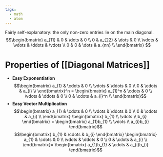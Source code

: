```yaml
---
tags:
  - math
  - atom
---
```

Fairly self-explanatory: the only non-zero entries lie on the main diagonal.
$$\begin{bmatrix} 
	a_{11} & 0 & \dots & 0 \\
	0 & a_{22} & \dots & 0 \\
	\vdots & \vdots & \ddots & \vdots \\
	0 & 0 & \dots & a_{nn} \\
\end{bmatrix} $$
# Properties of [[Diagonal Matrices]]
- **Easy Exponentiation**
$$\begin{bmatrix}
	a_{1} & \cdots  & 0 \\
	\vdots & \ddots  & 0 \\
	0 & \cdots  & a_{i} \\
\end{bmatrix}^n = \begin{bmatrix}
	a_{1}^n & \cdots  & 0 \\
	\vdots & \ddots  & 0 \\
	0 & \cdots  & a_{i}^n \\
\end{bmatrix}$$
- **Easy Vector Multiplication**
$$\begin{bmatrix}
	a_{1} & \cdots  & 0 \\
	\vdots & \ddots  & 0 \\
	0 & \cdots  & a_{i} \\
\end{bmatrix} \begin{bmatrix}
	b_{1} \\ \vdots \\ b_{i}
\end{bmatrix} = \begin{bmatrix}
	a_{1}b_{1} \\ \vdots \\ a_{i}b_{i}
\end{bmatrix}$$
$$\begin{bmatrix}
	b_{1} & \cdots & b_{i}
\end{bmatrix} \begin{bmatrix}
	a_{1} & \cdots  & 0 \\
	\vdots & \ddots  & 0 \\
	0 & \cdots  & a_{i} \\
\end{bmatrix}= \begin{bmatrix}
	a_{1}b_{1} & \cdots & a_{i}b_{i}
\end{bmatrix}$$
